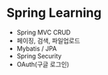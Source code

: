 
# Spring Learning

- Spring MVC CRUD
- 페이징, 검색, 파일업로드
- Mybatis / JPA
- Spring Security
- OAuth(구글 로그인)
